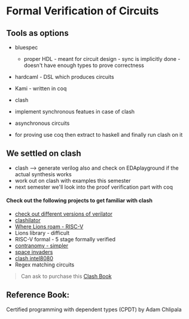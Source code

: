 # Formal Verification of Circuits
## Tools as options
- bluespec 
    - proper HDL - meant for circuit design - sync is implicitly done - doesn't have enough types to prove correctness
- hardcaml - DSL which produces circuits
- Kami - written in coq

- clash
- implement synchronous featues in case of clash
- asynchronous circuits
- for proving use coq then extract to haskell and finally run clash on it

## We settled on clash
- clash --> generate verilog also and check on EDAplayground if the actual synthesis works
- work out on clash with examples this semester
- next semester we'll look into the proof verification part with coq
#### Check out the following projects to get familiar with clash
- [check out different versions of verilator](https://verilator.org/guide/latest/changes.html)
- [clashilator](https://github.com/gergoerdi/clashilator)
- [Where Lions roam - RISC-V](https://github.com/standardsemiconductor/lion)
- Lions library - difficult
- RISC-V formal - 5 stage formally verified
- [contranomy - simpler](https://github.com/christiaanb/contranomy)
- [space invaders](https://github.com/gergoerdi/clash-spaceinvaders)
- [clash intel8080](https://github.com/gergoerdi/clash-intel8080)
- Regex matching circuits

> Can ask to purchase this [Clash Book](https://erdi.dev/retroclash/)

## Reference Book:
Certified programming with dependent types (CPDT) by Adam Chlipala

